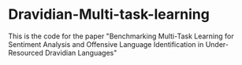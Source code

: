 # Dravidian-Multi-task-learning
This is the code for the paper "Benchmarking Multi-Task Learning for Sentiment Analysis and Offensive Language Identification in Under-Resourced Dravidian Languages"
